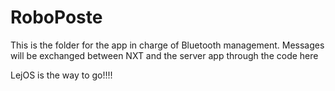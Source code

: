 RoboPoste
=========

This is the folder for the app in charge of Bluetooth management.
Messages will be exchanged between NXT and the server app through the code here

LejOS is the way to go!!!!